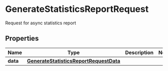 

# GenerateStatisticsReportRequest

Request for async statistics report

## Properties

Name | Type | Description | Notes
------------ | ------------- | ------------- | -------------
**data** | [**GenerateStatisticsReportRequestData**](GenerateStatisticsReportRequestData.md) |  | 



